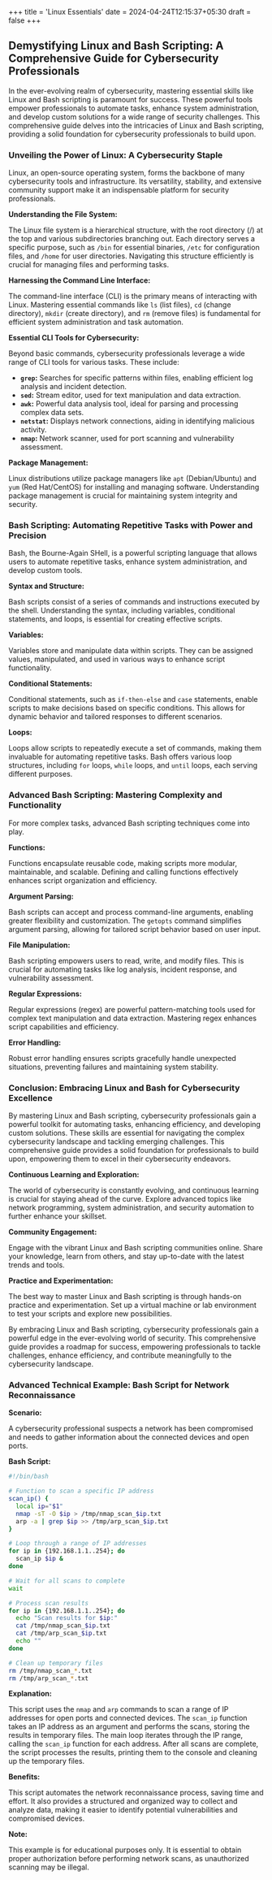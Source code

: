 +++
title = 'Linux Essentials'
date = 2024-04-24T12:15:37+05:30
draft = false
+++
## Demystifying Linux and Bash Scripting: A Comprehensive Guide for Cybersecurity Professionals

In the ever-evolving realm of cybersecurity, mastering essential skills like Linux and Bash scripting is paramount for success. These powerful tools empower professionals to automate tasks, enhance system administration, and develop custom solutions for a wide range of security challenges. This comprehensive guide delves into the intricacies of Linux and Bash scripting, providing a solid foundation for cybersecurity professionals to build upon.

### Unveiling the Power of Linux: A Cybersecurity Staple

Linux, an open-source operating system, forms the backbone of many cybersecurity tools and infrastructure. Its versatility, stability, and extensive community support make it an indispensable platform for security professionals.

**Understanding the File System:**

The Linux file system is a hierarchical structure, with the root directory (/) at the top and various subdirectories branching out. Each directory serves a specific purpose, such as `/bin` for essential binaries, `/etc` for configuration files, and `/home` for user directories. Navigating this structure efficiently is crucial for managing files and performing tasks.

**Harnessing the Command Line Interface:**

The command-line interface (CLI) is the primary means of interacting with Linux. Mastering essential commands like `ls` (list files), `cd` (change directory), `mkdir` (create directory), and `rm` (remove files) is fundamental for efficient system administration and task automation.

**Essential CLI Tools for Cybersecurity:**

Beyond basic commands, cybersecurity professionals leverage a wide range of CLI tools for various tasks. These include:

* **`grep`:** Searches for specific patterns within files, enabling efficient log analysis and incident detection.
* **`sed`:** Stream editor, used for text manipulation and data extraction.
* **`awk`:** Powerful data analysis tool, ideal for parsing and processing complex data sets.
* **`netstat`:** Displays network connections, aiding in identifying malicious activity.
* **`nmap`:** Network scanner, used for port scanning and vulnerability assessment.

**Package Management:**

Linux distributions utilize package managers like `apt` (Debian/Ubuntu) and `yum` (Red Hat/CentOS) for installing and managing software. Understanding package management is crucial for maintaining system integrity and security.

### Bash Scripting: Automating Repetitive Tasks with Power and Precision

Bash, the Bourne-Again SHell, is a powerful scripting language that allows users to automate repetitive tasks, enhance system administration, and develop custom tools.

**Syntax and Structure:**

Bash scripts consist of a series of commands and instructions executed by the shell. Understanding the syntax, including variables, conditional statements, and loops, is essential for creating effective scripts.

**Variables:**

Variables store and manipulate data within scripts. They can be assigned values, manipulated, and used in various ways to enhance script functionality.

**Conditional Statements:**

Conditional statements, such as `if-then-else` and `case` statements, enable scripts to make decisions based on specific conditions. This allows for dynamic behavior and tailored responses to different scenarios.

**Loops:**

Loops allow scripts to repeatedly execute a set of commands, making them invaluable for automating repetitive tasks. Bash offers various loop structures, including `for` loops, `while` loops, and `until` loops, each serving different purposes.

### Advanced Bash Scripting: Mastering Complexity and Functionality

For more complex tasks, advanced Bash scripting techniques come into play.

**Functions:**

Functions encapsulate reusable code, making scripts more modular, maintainable, and scalable. Defining and calling functions effectively enhances script organization and efficiency.

**Argument Parsing:**

Bash scripts can accept and process command-line arguments, enabling greater flexibility and customization. The `getopts` command simplifies argument parsing, allowing for tailored script behavior based on user input.

**File Manipulation:**

Bash scripting empowers users to read, write, and modify files. This is crucial for automating tasks like log analysis, incident response, and vulnerability assessment.

**Regular Expressions:**

Regular expressions (regex) are powerful pattern-matching tools used for complex text manipulation and data extraction. Mastering regex enhances script capabilities and efficiency.

**Error Handling:**

Robust error handling ensures scripts gracefully handle unexpected situations, preventing failures and maintaining system stability.

### Conclusion: Embracing Linux and Bash for Cybersecurity Excellence

By mastering Linux and Bash scripting, cybersecurity professionals gain a powerful toolkit for automating tasks, enhancing efficiency, and developing custom solutions. These skills are essential for navigating the complex cybersecurity landscape and tackling emerging challenges. This comprehensive guide provides a solid foundation for professionals to build upon, empowering them to excel in their cybersecurity endeavors.

**Continuous Learning and Exploration:**

The world of cybersecurity is constantly evolving, and continuous learning is crucial for staying ahead of the curve. Explore advanced topics like network programming, system administration, and security automation to further enhance your skillset.

**Community Engagement:**

Engage with the vibrant Linux and Bash scripting communities online. Share your knowledge, learn from others, and stay up-to-date with the latest trends and tools.

**Practice and Experimentation:**

The best way to master Linux and Bash scripting is through hands-on practice and experimentation. Set up a virtual machine or lab environment to test your scripts and explore new possibilities.

By embracing Linux and Bash scripting, cybersecurity professionals gain a powerful edge in the ever-evolving world of security. This comprehensive guide provides a roadmap for success, empowering professionals to tackle challenges, enhance efficiency, and contribute meaningfully to the cybersecurity landscape.

### Advanced Technical Example: Bash Script for Network Reconnaissance

**Scenario:**

A cybersecurity professional suspects a network has been compromised and needs to gather information about the connected devices and open ports.

**Bash Script:**

```bash
#!/bin/bash

# Function to scan a specific IP address
scan_ip() {
  local ip="$1"
  nmap -sT -O $ip > /tmp/nmap_scan_$ip.txt
  arp -a | grep $ip >> /tmp/arp_scan_$ip.txt
}

# Loop through a range of IP addresses
for ip in {192.168.1.1..254}; do
  scan_ip $ip &
done

# Wait for all scans to complete
wait

# Process scan results
for ip in {192.168.1.1..254}; do
  echo "Scan results for $ip:"
  cat /tmp/nmap_scan_$ip.txt
  cat /tmp/arp_scan_$ip.txt
  echo ""
done

# Clean up temporary files
rm /tmp/nmap_scan_*.txt
rm /tmp/arp_scan_*.txt
```

**Explanation:**

This script uses the `nmap` and `arp` commands to scan a range of IP addresses for open ports and connected devices. The `scan_ip` function takes an IP address as an argument and performs the scans, storing the results in temporary files. The main loop iterates through the IP range, calling the `scan_ip` function for each address. After all scans are complete, the script processes the results, printing them to the console and cleaning up the temporary files.

**Benefits:**

This script automates the network reconnaissance process, saving time and effort. It also provides a structured and organized way to collect and analyze data, making it easier to identify potential vulnerabilities and compromised devices.

**Note:**

This example is for educational purposes only. It is essential to obtain proper authorization before performing network scans, as unauthorized scanning may be illegal.
